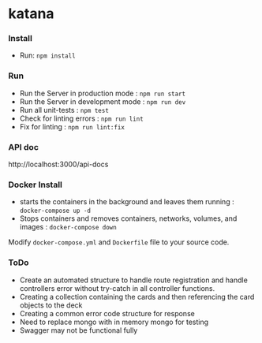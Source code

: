 # katana

### Install

 - Run: ```npm install```
### Run

 - Run the Server in production mode : ```npm run start```
 - Run the Server in development mode : ```npm run dev```
 - Run all unit-tests : ```npm test```
 - Check for linting errors : ```npm run lint```
 - Fix for linting : ```npm run lint:fix```

### API doc

http://localhost:3000/api-docs

### Docker Install

  - starts the containers in the background and leaves them running : ```docker-compose up -d```
  - Stops containers and removes containers, networks, volumes, and images : ```docker-compose down```

Modify ```docker-compose.yml``` and ```Dockerfile``` file to your source code.

### ToDo

 - Create an automated structure to handle route registration and handle controllers error without try-catch in all controller functions.
 - Creating a collection containing the cards and then referencing the card objects to the deck
 - Creating a common error code structure for response
 - Need to replace mongo with in memory mongo for testing
 - Swagger may not be functional fully
